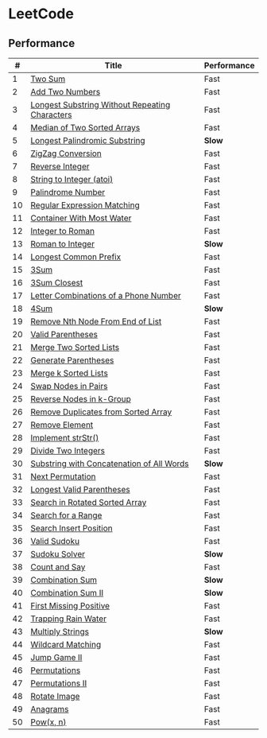 # LeetCode
## Performance
| # | Title | Performance |
| --- | --- | --- |
| 1 | [Two Sum](https://oj.leetcode.com/problems/two-sum/) | Fast |
| 2 | [Add Two Numbers](https://oj.leetcode.com/problems/add-two-numbers/) | Fast |
| 3 | [Longest Substring Without Repeating Characters](https://oj.leetcode.com/problems/longest-substring-without-repeating-characters/) | Fast |
| 4 | [Median of Two Sorted Arrays](https://oj.leetcode.com/problems/median-of-two-sorted-arrays/) | Fast |
| 5 | [Longest Palindromic Substring](https://oj.leetcode.com/problems/longest-palindromic-substring/) | **Slow** |
| 6 | [ZigZag Conversion](https://oj.leetcode.com/problems/zigzag-conversion/) | Fast |
| 7 | [Reverse Integer](https://oj.leetcode.com/problems/reverse-integer/) | Fast |
| 8 | [String to Integer (atoi)](https://oj.leetcode.com/problems/string-to-integer-atoi/) | Fast |
| 9 | [Palindrome Number](https://oj.leetcode.com/problems/palindrome-number/) | Fast |
| 10 | [Regular Expression Matching](https://oj.leetcode.com/problems/regular-expression-matching/) | Fast |
| 11 | [Container With Most Water](https://oj.leetcode.com/problems/container-with-most-water/) | Fast |
| 12 | [Integer to Roman](https://oj.leetcode.com/problems/integer-to-roman/) | Fast |
| 13 | [Roman to Integer](https://oj.leetcode.com/problems/roman-to-integer/) | **Slow** |
| 14 | [Longest Common Prefix](https://oj.leetcode.com/problems/longest-common-prefix/) | Fast |
| 15 | [3Sum](https://oj.leetcode.com/problems/3sum/) | Fast |
| 16 | [3Sum Closest](https://oj.leetcode.com/problems/3sum-closest/) | Fast |
| 17 | [Letter Combinations of a Phone Number](https://oj.leetcode.com/problems/letter-combinations-of-a-phone-number/) | Fast |
| 18 | [4Sum](https://oj.leetcode.com/problems/4sum/) | **Slow** |
| 19 | [Remove Nth Node From End of List](https://oj.leetcode.com/problems/remove-nth-node-from-end-of-list/) | Fast |
| 20 | [Valid Parentheses](https://oj.leetcode.com/problems/valid-parentheses/) | Fast |
| 21 | [Merge Two Sorted Lists](https://leetcode.com/problems/merge-two-sorted-lists/) | Fast |
| 22 | [Generate Parentheses](https://oj.leetcode.com/problems/generate-parentheses/) | Fast |
| 23 | [Merge k Sorted Lists](https://oj.leetcode.com/problems/merge-k-sorted-lists/) | Fast |
| 24 | [Swap Nodes in Pairs](https://oj.leetcode.com/problems/swap-nodes-in-pairs/) | Fast |
| 25 | [Reverse Nodes in k-Group](https://oj.leetcode.com/problems/reverse-nodes-in-k-group/) | Fast |
| 26 | [Remove Duplicates from Sorted Array](https://oj.leetcode.com/problems/remove-duplicates-from-sorted-array/) | Fast |
| 27 | [Remove Element](https://oj.leetcode.com/problems/remove-element/) | Fast |
| 28 | [Implement strStr()](https://oj.leetcode.com/problems/implement-strstr/) | Fast |
| 29 | [Divide Two Integers](https://oj.leetcode.com/problems/divide-two-integers/) | Fast |
| 30 | [Substring with Concatenation of All Words](https://oj.leetcode.com/problems/substring-with-concatenation-of-all-words/) | **Slow** |
| 31 | [Next Permutation](https://oj.leetcode.com/problems/next-permutation/) | Fast |
| 32 | [Longest Valid Parentheses](https://oj.leetcode.com/problems/longest-valid-parentheses/) | Fast |
| 33 | [Search in Rotated Sorted Array](https://oj.leetcode.com/problems/search-in-rotated-sorted-array/) | Fast |
| 34 | [Search for a Range](https://oj.leetcode.com/problems/search-for-a-range/) | Fast |
| 35 | [Search Insert Position](https://oj.leetcode.com/problems/search-insert-position/) | Fast |
| 36 | [Valid Sudoku](https://oj.leetcode.com/problems/valid-sudoku/) | Fast |
| 37 | [Sudoku Solver](https://oj.leetcode.com/problems/sudoku-solver/) | **Slow** |
| 38 | [Count and Say ](https://oj.leetcode.com/problems/count-and-say/) | Fast |
| 39 | [Combination Sum](https://oj.leetcode.com/problems/combination-sum/) | **Slow** |
| 40 | [Combination Sum II](https://oj.leetcode.com/problems/combination-sum-ii/) | **Slow** |
| 41 | [First Missing Positive](https://leetcode.com/problems/first-missing-positive/) | Fast |
| 42 | [Trapping Rain Water](https://leetcode.com/problems/trapping-rain-water/) | Fast |
| 43 | [Multiply Strings](https://leetcode.com/problems/multiply-strings/) | **Slow** |
| 44 | [Wildcard Matching](https://leetcode.com/problems/wildcard-matching/) | Fast |
| 45 | [Jump Game II](https://leetcode.com/problems/jump-game-ii/) | Fast |
| 46 | [Permutations](https://leetcode.com/problems/permutations/) | Fast |
| 47 | [Permutations II ](https://leetcode.com/problems/permutations-ii/) | Fast |
| 48 | [Rotate Image](https://leetcode.com/problems/rotate-image/) | Fast |
| 49 | [Anagrams](https://leetcode.com/problems/anagrams/) | Fast |
| 50 | [Pow(x, n)](https://leetcode.com/problems/powx-n/) | Fast |
